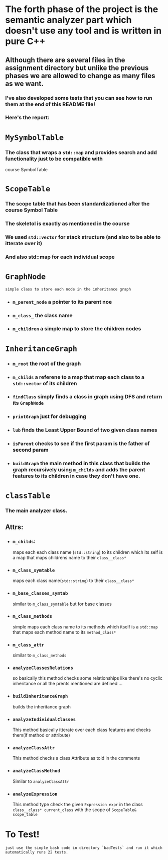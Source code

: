 # The forth phase of the project is the semantic analyzer part which doesn't use any tool and is written in pure C++
## Although there are several files in the assignment directory but unlike the previous phases we are allowed to change as many files as we want.
### I've also developed some tests that you can see how to run them at the end of this README file!
### Here's the report:

# `MySymbolTable`

### The class that wraps a `std::map` and provides search and add functionality just to be compatible with 
course SymbolTable

# `ScopeTable`

### The scope table that has been standardizationed after the course Symbol Table

### The skeletol is exactly as mentioned in the course

### We used `std::vector` for stack structure (and also to be able to itterate over it)

### And also std::map for each individual scope 

# `GraphNode`
    simple class to store each node in the inheritance graph

-   ### `m_parent_node` a pointer to its parent noe
-   ### `m_class_` the class name
-   ### `m_children` a simple map to store the children nodes

# `InheritanceGraph`
-   ### `m_root` the root of the graph
-   ### `m_childs` a referene to a map that map each class to a `std::vector` of its children
-   ### `findClass` simply finds a class in graph using DFS and return its `GraphNode`
-   ### `printGraph` just for debugging
-   ### `lub` finds the Least Upper Bound of two given class names
-   ### `isParent` checks to see if the first param is the father of second param
-   ### `buildGraph` the main method in this class that builds the graph recursively using `m_childs` and adds the parent features to its children in case they don't have one.


# `classTable`
### The main analyzer class.

## Attrs:  
-  ### `m_childs`: 
    maps each each class name (`std::string`) to its children which its self is a map that maps childrens name to their `class__class*`  
- ### `m_class_symtable`
    maps each class name(`std::string`) to their `class__class*`
- ### `m_base_classes_symtab`
    similar to `m_class_symtable` 
    but for base classes
- ### `m_class_methods` 
    simple maps each class name to its methods which itself is a `std::map` that maps each method name to its `method_class*`
- ### `m_class_attr` 
    similar to `m_class_methods`

- ### `analyzeClassesRelations`
    so basically this method checks some relationships like there's no cyclic inheritance or all the prents mentioned are defined ...
- ### `buildInheritanceGraph` 
    builds the inheritance graph
- ### `analyzeIndividualClasses` 
    This method basically itterate over each class features and checks them(if method or attribute)
- ### `analyzeClassAttr` 
    This method checks a class Attribute as told in the comments
- ### `analyzeClassMethod` 
    Similar to `analyzeClassAttr`
- ### `analyzeExpression`
    This method type check the given `Expression expr` in the class `class__class* current_class` with the scope of `ScopeTable& scope_table`

# To Test!
    just use the simple bash code in directory `badTests` and run it which automatically runs 22 tests.

